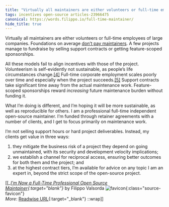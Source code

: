 ```yaml
---
title: "Virtually all maintainers are either volunteers or full-time employees of ..."
tags: incentives open-source articles-23966475
canonical: https://words.filippo.io/full-time-maintainer/
hide_title: true
---
```


Virtually all maintainers are either volunteers or full-time employees of large companies. Foundations on average [don’t pay maintainers](https://twitter.com/fux0r/status/1470034538923503621). A few projects manage to fundraise by selling support contracts or getting feature-scoped sponsorships.

All these models fail to align incentives with those of the project. Volunteerism is self-evidently not sustainable, as people’s life circumstances change.[[4]](https://words.filippo.io/full-time-maintainer/#fn4) Full-time corporate employment scales poorly over time and especially when the project succeeds.[[5]](https://words.filippo.io/full-time-maintainer/#fn5) Support contracts take significant time away from the actual maintenance work. Feature-scoped sponsorships reward *increasing* future maintenance burden without funding it.

What I’m doing is different, and I’m hoping it will be more sustainable, as well as reproducible for others. I am a professional full-time independent open-source maintainer. I’m funded through retainer agreements with a number of clients, and I get to focus primarily on maintenance work.

I’m not selling support hours or hard project deliverables. Instead, my clients get value in three ways:

1.  they mitigate the business risk of a project they depend on going unmaintained, with its security and development velocity implications;
2.  we establish a channel for reciprocal access, ensuring better outcomes for both them and the project; and
3.  at the highest contract tiers, I’m available for advice on any topic I am an expert in, beyond the strict scope of the open-source project.


[[<cite>_[I’m Now a Full-Time Professional Open Source Maintainer](https://words.filippo.io/full-time-maintainer/){:target="_blank"}_</cite> by Filippo Valsorda ![favicon](https://s2.googleusercontent.com/s2/favicons?domain=words.filippo.io){:class="source-favicon"}<br>
_More_: [Readwise URL](https://readwise.io/open/468473105){:target="_blank"}
::wrap]]